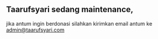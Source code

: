 ## Taarufsyari sedang maintenance,

jika antum ingin berdonasi silahkan kirimkan email antum ke admin@taarufsyari.com
